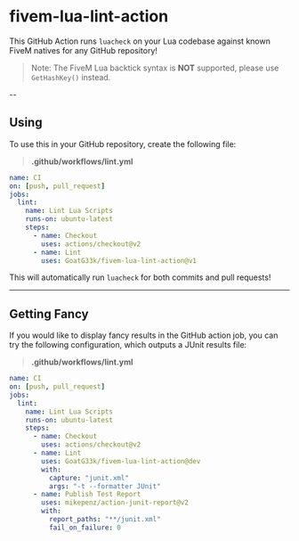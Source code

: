 # fivem-lua-lint-action

This GitHub Action runs `luacheck` on your Lua codebase against known FiveM natives for any GitHub repository!

> Note: The FiveM Lua backtick syntax is **NOT** supported, please use `GetHashKey()` instead.

--

## Using

To use this in your GitHub repository, create the following file:

> **.github/workflows/lint.yml**

```yml
name: CI
on: [push, pull_request]
jobs:
  lint:
    name: Lint Lua Scripts
    runs-on: ubuntu-latest
    steps:
      - name: Checkout
        uses: actions/checkout@v2
      - name: Lint
        uses: GoatG33k/fivem-lua-lint-action@v1
```

This will automatically run `luacheck` for both commits and pull requests!

---

## Getting Fancy

If you would like to display fancy results in the GitHub action job, you can try the following configuration,
which outputs a JUnit results file:

> **.github/workflows/lint.yml**

```yml
name: CI
on: [push, pull_request]
jobs:
  lint:
    name: Lint Lua Scripts
    runs-on: ubuntu-latest
    steps:
      - name: Checkout
        uses: actions/checkout@v2
      - name: Lint
        uses: GoatG33k/fivem-lua-lint-action@dev
        with:
          capture: "junit.xml"
          args: "-t --formatter JUnit"
      - name: Publish Test Report
        uses: mikepenz/action-junit-report@v2
        with:
          report_paths: "**/junit.xml"
          fail_on_failure: 0
```
